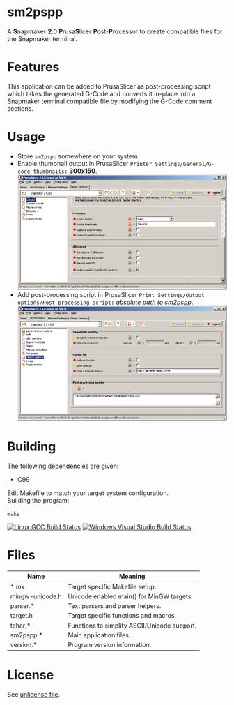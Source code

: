 sm2pspp
=======

A **S**nap**m**aker **2**.0 **P**rusa**S**licer **P**ost-**P**rocessor to create compatible files for the Snapmaker terminal.

Features
========

This application can be added to PrusaSlicer as post-processing script which takes the generated G-Code and converts it in-place into a Snapmaker terminal compatible file by modifying the G-Code comment sections.

Usage
=====

* Store `sm2pspp` somewhere on your system.
* Enable thumbnail output in PrusaSlicer `Printer Settings/General/G-code thumbnails:` **300x150**.
  ![G-Code Thumbnail Setting](doc/thumbnail.png)
* Add post-processing script in PrusaSlicer `Print Settings/Output options/Post-processing script:` *absolute path to sm2pspp*.
  ![Post-processing Script](doc/postProcessor.png)

Building
========

The following dependencies are given:  
- C99

Edit Makefile to match your target system configuration.  
Building the program:  

    make

[![Linux GCC Build Status](https://img.shields.io/travis/daniel-starke/sm2pspp/master.svg?label=Linux)](https://travis-ci.org/daniel-starke/sm2pspp)
[![Windows Visual Studio Build Status](https://img.shields.io/appveyor/ci/danielstarke/sm2pspp/master.svg?label=Windows)](https://ci.appveyor.com/project/danielstarke/sm2pspp)    

Files
=====

|Name           |Meaning
|---------------|--------------------------------------------
|*.mk           |Target specific Makefile setup.
|mingw-unicode.h|Unicode enabled main() for MinGW targets.
|parser.*       |Text parsers and parser helpers.
|target.h       |Target specific functions and macros.
|tchar.*        |Functions to simplify ASCII/Unicode support.
|sm2pspp.*      |Main application files.
|version.*      |Program version information.

License
=======

See [unlicense file](doc/UNLICENSE).  
